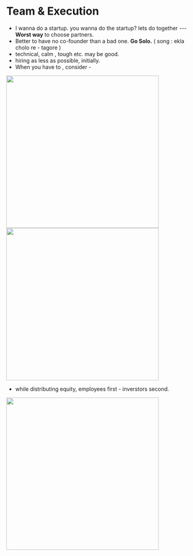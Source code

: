 # Team & Execution

- I wanna do a startup. you wanna do the startup? lets do together --- **Worst way** to choose partners.
- Better to have no co-founder than a bad one. **Go Solo.** ( song : ekla cholo re - tagore )
- technical, calm , tough etc. may be good.
- hiring as less as possible, initially.
- When you have to , consider - 
<img src="https://github.com/shekharbiswas/Startup-guide/assets/32758439/a66fce15-60bc-404a-9248-94ef494058fc" width="400">

<img src="https://github.com/shekharbiswas/Startup-guide/assets/32758439/bffac82a-7444-4197-95da-25c25227c490" width="400">

- while distributing equity, employees first - inverstors second. 

<img src="https://github.com/shekharbiswas/Startup-guide/assets/32758439/8d382027-08d3-46e6-8dff-bb1a76caec32" width="400">


